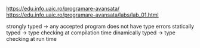 https://edu.info.uaic.ro/programare-avansata/
https://edu.info.uaic.ro/programare-avansata/labs/lab_01.html


strongly typed -> any accepted program does not have type errors
statically typed -> type checking at compilation time
dinamically typed -> type checking at run time
